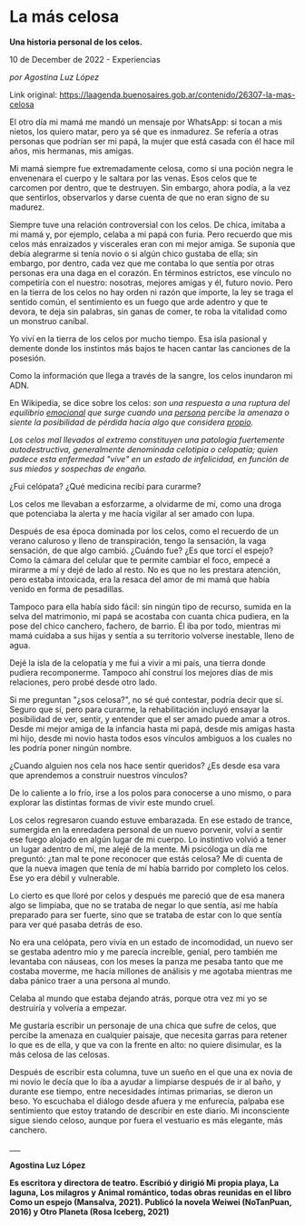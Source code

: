 # La más celosa

**Una historia personal de los celos.**

10 de December de 2022 - Experiencias

_por Agostina Luz López_

Link original: https://laagenda.buenosaires.gob.ar/contenido/26307-la-mas-celosa



El otro día mi mamá me mandó un mensaje por WhatsApp: si tocan a mis nietos, los quiero matar, pero ya sé que es inmadurez. Se refería a otras personas que podrían ser mi papá, la mujer que está casada con él hace mil años, mis hermanas, mis amigas.




Mi mamá siempre fue extremadamente celosa, como si una poción negra le envenenara el cuerpo y le saltara por las venas. Esos celos que te carcomen por dentro, que te destruyen. Sin embargo, ahora podía, a la vez que sentirlos, observarlos y darse cuenta de que no eran signo de su madurez.




Siempre tuve una relación controversial con los celos. De chica, imitaba a mi mamá y, por ejemplo, celaba a mi papá con furia. Pero recuerdo que mis celos más enraizados y viscerales eran con mi mejor amiga. Se suponía que debía alegrarme si tenía novio o si algún chico gustaba de ella; sin embargo, por dentro, cada vez que me contaba lo que sentía por otras personas era una daga en el corazón. En términos estrictos, ese vínculo no competiría con el nuestro: nosotras, mejores amigas y él, futuro novio. Pero en la tierra de los celos no hay orden ni razón que importe, la ley se traga el sentido común, el sentimiento es un fuego que arde adentro y que te devora, te deja sin palabras, sin ganas de comer, te roba la vitalidad como un monstruo caníbal.




Yo viví en la tierra de los celos por mucho tiempo. Esa isla pasional y demente donde los instintos más bajos te hacen cantar las canciones de la posesión.




Como la información que llega a través de la sangre, los celos inundaron mi ADN.




En Wikipedia, se dice sobre los celos: *son una respuesta a una ruptura del equilibrio [emocional](https://es.wikipedia.org/wiki/Emoci%C3%B3n) que surge cuando una [persona](https://es.wikipedia.org/wi</i>ki/Persona) percibe la amenaza o siente la posibilidad de pérdida hacia algo que considera [propio](https://es.wikipedia.org/wiki/Propiedad).*



*Los celos mal llevados al extremo constituyen una patología fuertemente autodestructiva, generalmente denominada celotipia o celopatía; quien padece esta enfermedad "vive" en un estado de infelicidad, en función de sus miedos y sospechas de engaño.*




¿Fui celópata? ¿Qué medicina recibí para curarme?




Los celos me llevaban a esforzarme, a olvidarme de mí, como una droga que potenciaba la alerta y me hacía vigilar al ser amado con lupa.




Después de esa época dominada por los celos, como el recuerdo de un verano caluroso y lleno de transpiración, tengo la sensación, la vaga sensación, de que algo cambió. ¿Cuándo fue? ¿Es que torcí el espejo? Como la cámara del celular que te permite cambiar el foco, empecé a mirarme a mí y dejé de lado al resto. No es que no les prestara atención, pero estaba intoxicada, era la resaca del amor de mi mamá que había venido en forma de pesadillas.




Tampoco para ella había sido fácil: sin ningún tipo de recurso, sumida en la selva del matrimonio, mi papá se acostaba con cuanta chica pudiera, en la pose del chico canchero, fachero, de barrio. Él iba por todo, mientras mi mamá cuidaba a sus hijas y sentía a su territorio volverse inestable, lleno de agua.




Dejé la isla de la celopatía y me fui a vivir a mi país, una tierra donde pudiera recomponerme. Tampoco ahí construí los mejores días de mis relaciones, pero probé desde otro lado.




Si me preguntan "¿sos celosa?", no sé qué contestar, podría decir que sí. Seguro que sí, pero para curarme, la rehabilitación incluyó ensayar la posibilidad de ver, sentir, y entender que el ser amado puede amar a otros. Desde mi mejor amiga de la infancia hasta mi papá, desde mis amigas hasta mi hijo, desde mi novio hasta todos esos vínculos ambiguos a los cuales no les podría poner ningún nombre.




¿Cuando alguien nos cela nos hace sentir queridos? ¿Es desde esa vara que aprendemos a construir nuestros vínculos?




De lo caliente a lo frío, irse a los polos para conocerse a uno mismo, o para explorar las distintas formas de vivir este mundo cruel.




Los celos regresaron cuando estuve embarazada. En ese estado de trance, sumergida en la enredadera personal de un nuevo porvenir, volví a sentir ese fuego alojado en algún lugar de mi cuerpo. Lo instintivo volvió a tener un lugar adentro de mí, me alejé de la mente. Mi psicóloga un día me preguntó: ¿tan mal te pone reconocer que estás celosa? Me di cuenta de que la nueva imagen que tenía de mí había barrido por completo los celos. Ese yo era débil y vulnerable.




Lo cierto es que lloré por celos y después me pareció que de esa manera algo se limpiaba, que no se trataba de negar lo que sentía, así me había preparado para ser fuerte, sino que se trataba de estar con lo que sentía para ver qué pasaba detrás de eso.




No era una celópata, pero vivía en un estado de incomodidad, un nuevo ser se gestaba adentro mío y me parecía increíble, genial, pero también me levantaba con náuseas, con los meses la panza me pesaba tanto que me costaba moverme, me hacía millones de análisis y me agotaba mientras me daba pánico traer a una persona al mundo.




Celaba al mundo que estaba dejando atrás, porque otra vez mi yo se destruiría y volvería a empezar.




Me gustaría escribir un personaje de una chica que sufre de celos, que percibe la amenaza en cualquier paisaje, que necesita garras para retener lo que es de ella, y que va con la frente en alto: no quiere disimular, es la más celosa de las celosas.




Después de escribir esta columna, tuve un sueño en el que una ex novia de mi novio le decía que lo iba a ayudar a limpiarse después de ir al baño, y durante ese tiempo, entre necesidades íntimas primarias, se dieron un beso. Yo escuchaba el diálogo desde afuera y me enfurecía, palpaba ese sentimiento que estoy tratando de describir en este diario. Mi inconsciente sigue siendo celoso, aunque por fuera el vestuario es más elegante, más canchero.




\_\_\_




**Agostina Luz López**




**Es escritora y directora de teatro. Escribió y dirigió Mi propia playa, La laguna, Los milagros y Animal romántico, todas obras reunidas en el libro Como un espejo (Mansalva, 2021). Publicó la novela Weiwei (NoTanPuan, 2016) y Otro Planeta (Rosa Iceberg, 2021)**



